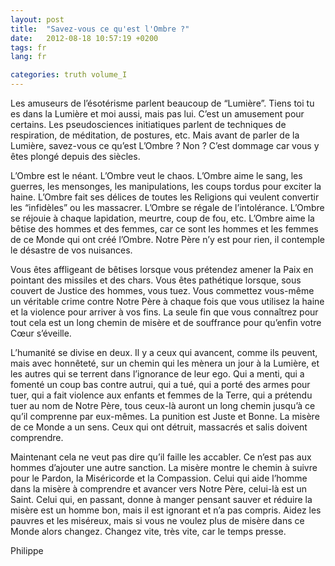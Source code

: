 ```yaml
---
layout: post
title:  "Savez-vous ce qu'est l'Ombre ?"
date:   2012-08-18 10:57:19 +0200
tags: fr
lang: fr

categories: truth volume_I
---
```

Les amuseurs de l’ésotérisme parlent beaucoup de “Lumière”. Tiens toi tu es dans la Lumière et moi aussi, mais pas lui. C’est un amusement pour certains. Les pseudosciences initiatiques parlent de techniques de respiration, de méditation, de postures, etc. Mais avant de parler de la Lumière, savez-vous ce qu’est L’Ombre ? Non ? C’est dommage car vous y êtes plongé depuis des siècles.

L’Ombre est le néant. L’Ombre veut le chaos. L’Ombre aime le sang, les guerres, les mensonges, les manipulations, les coups tordus pour exciter la haine. L’Ombre fait ses délices de toutes les Religions qui veulent convertir les “infidèles” ou les massacrer. L’Ombre se régale de l’intolérance. L’Ombre se réjouie à chaque lapidation, meurtre, coup de fou, etc. L’Ombre aime la bêtise des hommes et des femmes, car ce sont les hommes et les femmes de ce Monde qui ont créé l’Ombre. Notre Père n’y est pour rien, il contemple le désastre de vos nuisances.

Vous êtes affligeant de bêtises lorsque vous prétendez amener la Paix en pointant des missiles et des chars. Vous êtes pathétique lorsque, sous couvert de Justice des hommes, vous tuez. Vous commettez vous-même un véritable crime contre Notre Père à chaque fois que vous utilisez la haine et la violence pour arriver à vos fins. La seule fin que vous connaîtrez pour tout cela est un long chemin de misère et de souffrance pour qu’enfin votre Cœur s’éveille.

L’humanité se divise en deux. Il y a ceux qui avancent, comme ils peuvent, mais avec honnêteté, sur un chemin qui les mènera un jour à la Lumière, et les autres qui se terrent dans l’ignorance de leur ego.
Qui a menti, qui a fomenté un coup bas contre autrui, qui a tué, qui a porté des armes pour tuer, qui a fait violence aux enfants et femmes de la Terre, qui a prétendu tuer au nom de Notre Père, tous ceux-là auront un long chemin jusqu’à ce qu’il comprenne par eux-mêmes. La punition est Juste et Bonne. La misère de ce Monde a un sens. Ceux qui ont détruit, massacrés et salis doivent comprendre.

Maintenant cela ne veut pas dire qu’il faille les accabler. Ce n’est pas aux hommes d’ajouter une autre sanction. La misère montre le chemin à suivre pour le Pardon, la Miséricorde et la Compassion. Celui qui aide l’homme dans la misère à comprendre et avancer vers Notre Père, celui-là est un Saint. Celui qui, en passant, donne à manger pensant sauver et réduire la misère est un homme bon, mais il est ignorant et n’a pas compris. Aidez les pauvres et les miséreux, mais si vous ne voulez plus de misère dans ce Monde alors changez. Changez vite, très vite, car le temps presse.

Philippe

<!-- 
Ce(tte) œuvre est mise à disposition selon les termes de la Licence Creative Commons Attribution - Pas d’Utilisation Commerciale 4.0 International.
-->